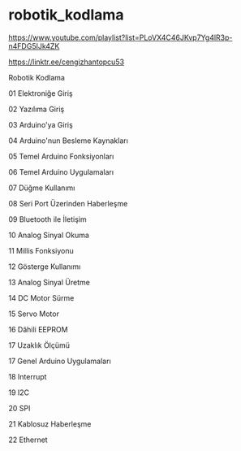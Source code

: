 # robotik_kodlama
 
https://www.youtube.com/playlist?list=PLoVX4C46JKvp7Yg4lR3p-n4FDG5IJk4ZK

https://linktr.ee/cengizhantopcu53


Robotik Kodlama

01 Elektroniğe Giriş

02 Yazılıma Giriş

03 Arduino'ya Giriş

04 Arduino'nun Besleme Kaynakları

05 Temel Arduino Fonksiyonları

06 Temel Arduino Uygulamaları

07 Düğme Kullanımı

08 Seri Port Üzerinden Haberleşme

09 Bluetooth ile İletişim

10 Analog Sinyal Okuma

11 Millis Fonksiyonu

12 Gösterge Kullanımı

13 Analog Sinyal Üretme

14 DC Motor Sürme

15 Servo Motor

16 Dâhili EEPROM

17 Uzaklık Ölçümü

17 Genel Arduino Uygulamaları

18 Interrupt

19 I2C

20 SPI

21 Kablosuz Haberleşme

22 Ethernet

